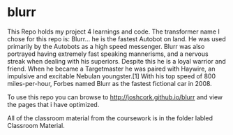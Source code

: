 # blurr
This Repo holds my project 4 learnings and code.  The transformer name I chose for this repo is: Blurr... he is the fastest Autobot on land. He was used primarily by the Autobots as a high speed messenger. Blurr was also portrayed having extremely fast speaking mannerisms, and a nervous streak when dealing with his superiors. Despite this he is a loyal warrior and friend. When he became a Targetmaster he was paired with Haywire, an impulsive and excitable Nebulan youngster.[1]  With his top speed of 800 miles-per-hour, Forbes named Blurr as the fastest fictional car in 2008.

To use this repo you can browse to http://joshcork.github.io/blurr and view the pages that i have optimized. 

All of the classroom material from the coursework is in the folder labled Classroom Material.  
